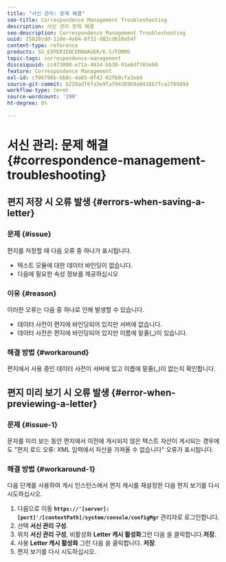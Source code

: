 ```yaml
---
title: "서신 관리: 문제 해결"
seo-title: Correspondence Management Troubleshooting
description: 서신 관리 문제 해결
seo-description: Correspondence Management Troubleshooting
uuid: 25828cdd-110e-4a84-8f31-d82cd610a54f
content-type: reference
products: SG_EXPERIENCEMANAGER/6.5/FORMS
topic-tags: correspondence-management
discoiquuid: cc473808-e71a-4834-bb30-91e6df783e60
feature: Correspondence Management
exl-id: cf06796b-bb8c-4a65-8f42-02fb0cfa3ebd
source-git-commit: b220adf6fa3e9faf94389b9a9416b7fca2f89d9d
workflow-type: tm+mt
source-wordcount: '199'
ht-degree: 6%

---
```


# 서신 관리: 문제 해결 {#correspondence-management-troubleshooting}

## 편지 저장 시 오류 발생 {#errors-when-saving-a-letter}

### 문제 {#issue}

편지를 저장할 때 다음 오류 중 하나가 표시됩니다.

* 텍스트 모듈에 대한 데이터 바인딩이 없습니다.
* 다음에 필요한 속성 정보를 제공하십시오

### 이유 {#reason}

이러한 오류는 다음 중 하나로 인해 발생할 수 있습니다.

* 데이터 사전이 편지에 바인딩되어 있지만 서버에 없습니다.
* 데이터 사전은 편지에 바인딩되어 있지만 이름에 밑줄(_)이 있습니다.

### 해결 방법 {#workaround}

편지에서 사용 중인 데이터 사전이 서버에 있고 이름에 밑줄(_)이 없는지 확인합니다.

## 편지 미리 보기 시 오류 발생 {#error-when-previewing-a-letter}

### 문제 {#issue-1}

문자를 미리 보는 동안 편지에서 이전에 게시되지 않은 텍스트 자산이 게시되는 경우에도 &quot;편지 로드 오류: XML 입력에서 자산을 가져올 수 없습니다&quot; 오류가 표시됩니다.

### 해결 방법 {#workaround-1}

다음 단계를 사용하여 게시 인스턴스에서 편지 캐시를 재설정한 다음 편지 보기를 다시 시도하십시오.

1. 다음으로 이동 **`https://'[server]:[port]'/[contextPath]/system/console/configMgr`** 관리자로 로그인합니다.
1. 선택 **서신 관리 구성**.
1. 위치 **서신 관리 구성**, 비활성화 **Letter 캐시 활성화**&#x200B;그런 다음 을 클릭합니다.**저장.**
1. 사용 **Letter 캐시 활성화** 그런 다음 을 클릭합니다. **저장**.
1. 편지 보기를 다시 시도하십시오.
